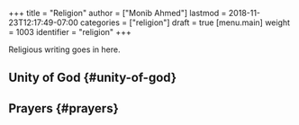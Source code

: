 +++
title = "Religion"
author = ["Monib Ahmed"]
lastmod = 2018-11-23T12:17:49-07:00
categories = ["religion"]
draft = true
[menu.main]
  weight = 1003
  identifier = "religion"
+++

Religious writing goes in here.


## Unity of God {#unity-of-god}


## Prayers {#prayers}
